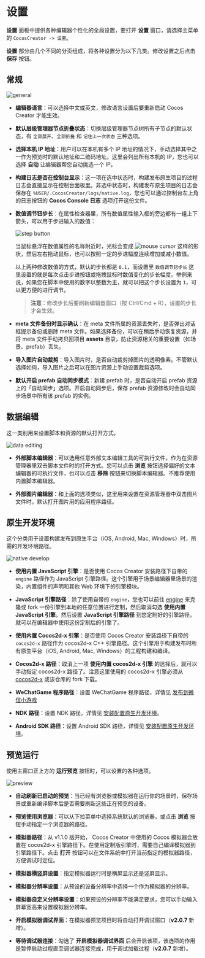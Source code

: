 # 设置

**设置** 面板中提供各种编辑器个性化的全局设置，要打开 **设置** 窗口，请选择主菜单的 `CocosCreator -> 设置`。

**设置** 部分由几个不同的分页组成，将各种设置分为以下几类。修改设置之后点击 **保存** 按钮。

## 常规

![general](preferences/general.png)

* **编辑器语言**：可以选择中文或英文，修改语言设置后要重新启动 Cocos Creator 才能生效。

* **默认层级管理器节点折叠状态**：切换层级管理器节点树所有子节点的默认状态，有 `全部展开`、`全部折叠` 和 `记住上一次状态` 三种选项。

* **选择本机 IP 地址**：用户可以在本机有多个 IP 地址的情况下，手动选择其中之一作为预览时的默认地址和二维码地址。这里会列出所有本机的 IP，您也可以选择 **自动** 让编辑器帮您自动挑选一个 IP。

* **构建日志是否在控制台显示**：这一项在选中状态时，构建发布原生项目的过程日志会直接显示在控制台面板里。非选中状态时，构建发布原生项目的日志会保存在 `%USER/.CocosCreator/logs/native.log`，您也可以通过控制台左上角的日志按钮的 **Cocos Console 日志** 选项打开这份文件。

* **数值调节钮步长**：在属性检查器里，所有数值属性输入框的旁边都有一组上下箭头，可以用于步进输入的数值：

  ![step button](preferences/step-button.png)

  当鼠标悬浮在数值属性的名称附近时，光标会变成 ![mouse cursor](preferences/mouse-cursor.jpg) 这样的形状，然后左右拖动鼠标，也可以按照一定的步进幅度连续增加或减小数值。

  以上两种修改数值的方式，默认的步长都是 `0.1`，而设置里 `数值调节钮步长` 这里设置的就是每次点击步进按钮或拖拽鼠标时数值变化的步长幅度。举例来说，如果您在脚本中使用的数字以整数为主，就可以把这个步长设置为 `1`，可以更方便的进行调节。

  > **注意**：修改步长后要刷新编辑器窗口（按 Ctrl/Cmd + R），设置的步长才会生效。

* **meta 文件备份时显示确认**：在 meta 文件所属的资源丢失时，是否弹出对话框提示备份或删除 meta 文件。如果选择备份，可以在稍后手动恢复资源，并将 meta 文件手动拷贝回项目 **assets** 目录，防止资源相关的重要设置（如场景、prefab）丢失。

* **导入图片自动裁剪**：导入图片时，是否自动裁剪掉图片的透明像素。不管默认选择如何，导入图片之后可以在图片资源上手动设置裁剪选项。

* **默认开启 prefab 自动同步模式**：新建 prefab 时，是否自动开启 prefab 资源上的「自动同步」选项。开启自动同步后，保存 prefab 资源修改时会自动同步场景中所有该 prefab 的实例。

## 数据编辑

这一类别用来设置脚本和资源的默认打开方式。

![data editing](preferences/data-editing.png)

* **外部脚本编辑器**：可以选用任意外部文本编辑工具的可执行文件，作为在资源管理器里双击脚本文件时的打开方式。您可以点击 **浏览** 按钮选择偏好的文本编辑器的可执行文件，也可以点击 **移除** 按钮来切换脚本编辑器。不推荐使用内置脚本编辑器。

* **外部图片编辑器**：和上面的选项类似，这里用来设置在资源管理器中双击图片文件时，默认打开图片用的应用程序路径。

## 原生开发环境

这个分类用于设置构建发布到原生平台（iOS, Android, Mac, Windows）时，所需的开发环境路径。

![native develop](preferences/native-develop.jpg)

* **使用内置 JavaScript 引擎**：是否使用 Cocos Creator 安装路径下自带的 `engine` 路径作为 JavaScript 引擎路径。这个引擎用于场景编辑器里场景的渲染，内置组件的声明和其他 Web 环境下的引擎模块。

* **JavaScript 引擎路径**：除了使用自带的 `engine`，您也可以前往 [engine](https://github.com/cocos-creator/engine) 来克隆或 fork 一份引擎到本地的任意位置进行定制，然后取消勾选 **使用内置 JavaScript 引擎**，然后设置 **JavaScript 引擎路径** 到您定制好的引擎路径，就可以在编辑器中使用这份定制后的引擎了。

* **使用内置 Cocos2d-x 引擎**：是否使用 Cocos Creator 安装路径下自带的 `cocos2d-x` 路径作为 cocos2d-x C++ 引擎路径。这个引擎用于构建发布时所有原生平台（iOS, Android, Mac, Windows）的工程构建和编译。

* **Cocos2d-x 路径**：取消上一项 **使用内置 cocos2d-x 引擎** 的选择后，就可以手动指定 cocos2d-x 路径了。注意这里使用的 cocos2d-x 引擎必须从 [cocos2d-x](https://github.com/cocos-creator/engine-native) 或该仓库的 fork 下载。

* **WeChatGame 程序路径**：设置 WeChatGame 程序路径，详情见 [发布到微信小游戏](../../../publish/publish-wechatgame.md#%E4%BD%BF%E7%94%A8-cocos-creator-%E5%8F%91%E5%B8%83%E5%BE%AE%E4%BF%A1%E5%B0%8F%E6%B8%B8%E6%88%8F)

* **NDK 路径**：设置 NDK 路径，详情见 [安装配置原生开发环境](../../../publish/setup-native-development.md)。

* **Android SDK 路径**：设置 Android SDK 路径，详情见 [安装配置原生开发环境](../../../publish/setup-native-development.md)。

## 预览运行

使用主窗口正上方的 **运行预览** 按钮时，可以设置的各种选项。

![preview](preferences/preview.png)

* **自动刷新已启动的预览**：当已经有浏览器或模拟器在运行你的场景时，保存场景或重新编译脚本后是否需要刷新这些正在预览的设备。

* **预览使用浏览器**：可以从下拉菜单中选择系统默认的浏览器，或点击 **浏览** 按钮手动指定一个浏览器的路径。

* **模拟器路径**：从 v1.1.0 版开始， Cocos Creator 中使用的 Cocos 模拟器会放置在 cocos2d-x 引擎路径下。在使用定制版引擎时，需要自己编译模拟器到引擎路径下。点击 **打开** 按钮可以在文件系统中打开当前指定的模拟器路径，方便调试时定位。

* **模拟器横竖屏设置**：指定模拟器运行时是横屏显示还是竖屏显示。

* **模拟器分辨率设置**：从预设的设备分辨率中选择一个作为模拟器的分辨率。

* **模拟器自定义分辨率设置**：如果预设的分辨率不能满足要求，您可以手动输入屏幕宽高来设置模拟器分辨率。

* **开启模拟器调试界面**：在模拟器预览项目时将自动打开调试窗口（**v2.0.7** 新增）。

* **等待调试器连接**：勾选了 **开启模拟器调试界面** 后会开启该项，该选项的作用是暂停启动过程直至调试器连接完成，用于调试加载过程（**v2.0.7** 新增）。
